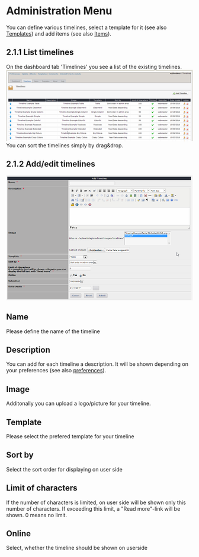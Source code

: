 # Administration Menu

You can define various timelines, select a template for it \(see also [Templates](templates.md)\) and add items \(see also [Items](items.md)\).

## 2.1.1 List timelines

On the dashboard tab 'Timelines' you see a list of the existing timelines. ![](../../.gitbook/assets/2admin_timelines_list.png) You can sort the timelines simply by drag&drop.

## 2.1.2 Add/edit timelines

![](../../.gitbook/assets/2admin_timelines_add%20%281%29.png)

## Name

Please define the name of the timeline

## Description

You can add for each timeline a description. It will be shown depending on your preferences \(see also [preferences](preferences.md)\).

## Image

Additonally you can upload a logo/picture for your timeline.

## Template

Please select the prefered template for your timeline

## Sort by

Select the sort order for displaying on user side

## Limit of characters

If the number of characters is limited, on user side will be shown only this number of characters. If exceeding this limit, a "Read more"-link will be shown. 0 means no limit.

## Online

Select, whether the timeline should be shown on userside


